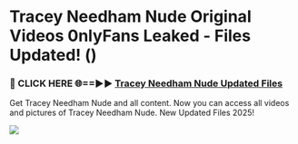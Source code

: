 # Tracey Needham Nude Original Videos 0nlyFans Leaked - Files Updated! ()

<h3>🔴 CLICK HERE 🌐==►► <a href="https://tinyurl.com/2p9ay9w9" rel="nofollow">Tracey Needham Nude Updated Files</a></h3>

Get Tracey Needham Nude and all content. Now you can access all videos and pictures of Tracey Needham Nude. New Updated Files 2025!

[![](https://i.imgur.com/KQgVmj3.gif)](https://tinyurl.com/2p9ay9w9)
